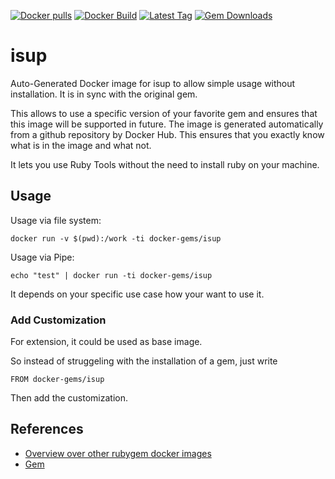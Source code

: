 [![Docker pulls](https://img.shields.io/docker/pulls/rubygem/isup.svg)](https://hub.docker.com/r/rubygem/isup/)
[![Docker Build](https://img.shields.io/docker/automated/rubygem/isup.svg)](https://hub.docker.com/r/rubygem/isup/)
[![Latest Tag](https://img.shields.io/github/tag/docker-rubygem/isup.svg)](https://hub.docker.com/r/rubygem/isup/)
[![Gem Downloads](https://img.shields.io/gem/dt/isup.svg)](https://rubygems.org/gems/isup/)
# isup

Auto-Generated Docker image for isup to allow simple usage without installation.
It is in sync with the original gem.

This allows to use a specific version of your favorite gem and ensures that this image will be supported in future.
The image is generated automatically from a github repository by Docker Hub.
This ensures that you exactly know what is in the image and what not.

It lets you use Ruby Tools without the need to install ruby on your machine.

## Usage

Usage via file system:

`docker run -v $(pwd):/work -ti docker-gems/isup`

Usage via Pipe:

`echo "test" | docker run -ti docker-gems/isup`

It depends on your specific use case how your want to use it.

### Add Customization

For extension, it could be used as base image.

So instead of struggeling with the installation of a gem, just write

`FROM docker-gems/isup`

Then add the customization.

## References

 - [Overview over other rubygem docker images](https://github.com/thinkbot/docker-rubygem)
 - [Gem](https://rubygems.org/gems/isup/)
